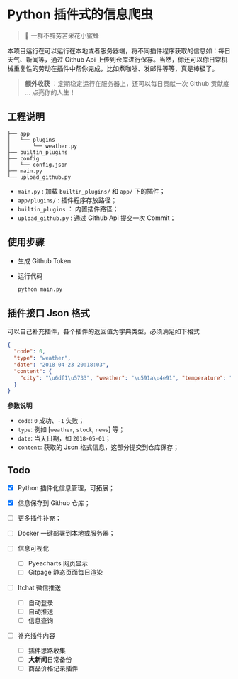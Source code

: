 # Python 插件式的信息爬虫

>  🐝 一群不辞劳苦采花小蜜蜂

本项目运行在可以运行在本地或者服务器端，将不同插件程序获取的信息如：每日天气、新闻等，通过 Github Api 上传到仓库进行保存。当然，你还可以你日常机械重复性的劳动在插件中帮你完成，比如煮咖啡、发邮件等等，真是棒极了。

> **额外收获** ：定期稳定运行在服务器上，还可以每日贡献一次 Github 贡献度 ... 点亮你的人生！

## 工程说明
```
├── app
│   └── plugins
│       └── weather.py
├── builtin_plugins
├── config
│   └── config.json
├── main.py
└── upload_github.py

```

- `main.py` : 加载 `builtin_plugins/` 和 `app/` 下的插件；
- `app/plugins/` : 插件程序存放路径；
- `builtin_plugins` ： 内置插件路径；
- `upload_github.py` : 通过 Github Api 提交一次 Commit；

## 使用步骤

- 生成 Github Token 

- 运行代码
    ```bash
    python main.py
    ```


## 插件接口 Json 格式

可以自己补充插件，各个插件的返回值为字典类型，必须满足如下格式

```json
{
  "code": 0,
  "type": "weather",
  "date": "2018-04-23 20:18:03",
  "content": {
    "city": "\u6df1\u5733", "weather": "\u591a\u4e91", "temperature": "21 ~ 26\u2103", "humidity": "\u6e7f\u5ea6\uff1a63%", "wind": "\u98ce\u5411\uff1a\u5317\u98ce 2\u7ea7", "radiation": "\u7d2b\u5916\u7ebf\uff1a\u5f31", "air": "PM: 43"
  }
}
```

**参数说明**

- `code`: `0` 成功、`-1` 失败；
- `type`: 例如 [`weather`, `stock`, `news`] 等；
- `date`: 当天日期，如 `2018-05-01`；
- `content`: 获取的 Json 格式信息，这部分提交到仓库保存；


## Todo
- [x] Python 插件化信息管理，可拓展；
- [x] 信息保存到 Github 仓库；
- [ ] 更多插件补充；
- [ ] Docker 一键部署到本地或服务器；

- [ ] 信息可视化
    - [ ] Pyeacharts 网页显示
    - [ ] Gitpage 静态页面每日渲染

- [ ] Itchat 微信推送
    - [ ] 自动登录
    - [ ] 自动推送
    - [ ] 信息查询
 
- [ ] 补充插件内容
    - [ ] 插件思路收集
    - [ ] **大新闻**日常备份
    - [ ] 商品价格记录插件